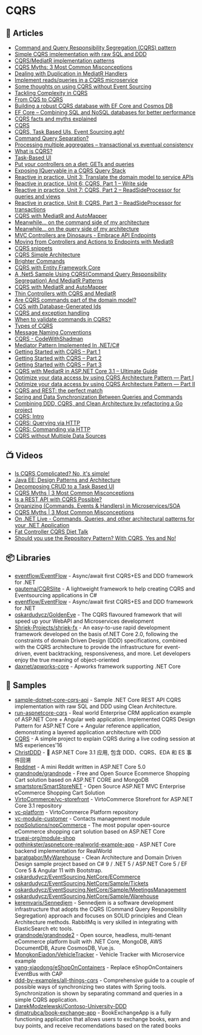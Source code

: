 
# CQRS

## 📕 Articles

- [Command and Query Responsibility Segregation (CQRS) pattern](https://docs.microsoft.com/en-us/azure/architecture/patterns/cqrs) 
- [Simple CQRS implementation with raw SQL and DDD](http://www.kamilgrzybek.com/design/simple-cqrs-implementation-with-raw-sql-and-ddd/) 
- [CQRS/MediatR implementation patterns](https://lostechies.com/jimmybogard/2016/10/27/cqrsmediatr-implementation-patterns/) 
- [CQRS Myths: 3 Most Common Misconceptions](https://codeopinion.com/cqrs-myths-3-most-common-misconceptions/) 
- [Dealing with Duplication in MediatR Handlers](https://lostechies.com/jimmybogard/2016/12/12/dealing-with-duplication-in-mediatr-handlers/)
- [Implement reads/queries in a CQRS microservice](https://docs.microsoft.com/en-us/dotnet/architecture/microservices/microservice-ddd-cqrs-patterns/cqrs-microservice-reads) 
- [Some thoughts on using CQRS without Event Sourcing](https://medium.com/@mbue/some-thoughts-on-using-cqrs-without-event-sourcing-938b878166a2)
- [Tackling Complexity in CQRS](https://vladikk.com/2017/03/20/tackling-complexity-in-cqrs/) 
- [From CQS to CQRS](https://herbertograca.com/2017/10/19/from-cqs-to-cqrs/)
- [Building a robust CQRS database with EF Core and Cosmos DB](https://www.thereformedprogrammer.net/building-a-robust-cqrs-database-with-ef-core-and-cosmos-db/)
- [EF Core – Combining SQL and NoSQL databases for better performance](https://www.thereformedprogrammer.net/ef-core-combining-sql-and-nosql-databases-for-better-performance/)
- [CQRS facts and myths explained](https://event-driven.io/en/cqrs_facts_and_myths_explained/) 
- [CQRS](https://web.archive.org/web/20160729165044/https://goodenoughsoftware.net/2012/03/02/cqrs/) 
- [CQRS, Task Based UIs, Event Sourcing agh!](http://codebetter.com/gregyoung/2010/02/16/cqrs-task-based-uis-event-sourcing-agh/) 
- [Command Query Separation?](http://codebetter.com/gregyoung/2009/08/13/command-query-separation/) 
- [Processing multiple aggregates – transactional vs eventual consistency](http://www.kamilgrzybek.com/design/processing-multiple-aggregates-transactional-vs-eventual-consistency/)
- [What is CQRS?](http://cqrs.nu/Faq/command-query-responsibility-segregation)
- [Task-Based UI](https://cqrs.wordpress.com/documents/task-based-ui/)
- [Put your controllers on a diet: GETs and queries](https://lostechies.com/jimmybogard/2013/10/29/put-your-controllers-on-a-diet-gets-and-queries/)
- [Exposing IQueryable in a CQRS Query Stack](https://buildplease.com/pages/lets-iqueryable/)
- [Reactive in practice, Unit 3: Translate the domain model to service APIs](https://developer.ibm.com/tutorials/reactive-in-practice-3/)
- [Reactive in practice, Unit 6: CQRS, Part 1 – Write side](https://developer.ibm.com/tutorials/reactive-in-practice-6/)
- [Reactive in practice, Unit 7: CQRS, Part 2 – ReadSideProcessor for queries and views](https://developer.ibm.com/tutorials/reactive-in-practice-7/)
- [Reactive in practice, Unit 8: CQRS, Part 3 – ReadSideProcessor for transactions](https://developer.ibm.com/tutorials/reactive-in-practice-8/)
- [CQRS with MediatR and AutoMapper](https://lostechies.com/jimmybogard/2015/05/05/cqrs-with-mediatr-and-automapper/)
- [Meanwhile... on the command side of my architecture](https://blogs.cuttingedge.it/steven/posts/2011/meanwhile-on-the-command-side-of-my-architecture/)
- [Meanwhile... on the query side of my architecture](https://blogs.cuttingedge.it/steven/posts/2011/meanwhile-on-the-query-side-of-my-architecture/)
- [MVC Controllers are Dinosaurs - Embrace API Endpoints](https://ardalis.com/mvc-controllers-are-dinosaurs-embrace-api-endpoints/) 
- [Moving from Controllers and Actions to Endpoints with MediatR](https://ardalis.com/moving-from-controllers-and-actions-to-endpoints-with-mediatr/) 
- [CQRS snippets](https://cezarypiatek.github.io/post/cqrs-snippets/)
- [CQRS Simple Architecture](https://kariera.future-processing.pl/blog/cqrs-simple-architecture/)
- [Brighter Commands](https://www.goparamore.io/command)
- [CQRS with Entity Framework Core](https://www.edgesidesolutions.com/cqrs-with-entity-framework-core/)
- [A .Net5 Sample Using CQRS(Command Query Responsibility Segregation) And MediatR Patterns](https://www.learmoreseekmore.com/2021/03/dotnet5-sample-cqrs-mediatr-pattern.html)
- [CQRS with MediatR and AutoMapper](https://lostechies.com/jimmybogard/2015/05/05/cqrs-with-mediatr-and-automapper/)
- [Thin Controllers with CQRS and MediatR](https://codeopinion.com/thin-controllers-cqrs-mediatr/)
- [Are CQRS commands part of the domain model?](https://enterprisecraftsmanship.com/posts/cqrs-commands-part-domain-model/)
- [CQS with Database-Generated Ids](https://enterprisecraftsmanship.com/posts/cqs-with-database-generated-ids/)
- [CQRS and exception handling](https://enterprisecraftsmanship.com/2019/04/15/cqrs-exception-handling/)
- [When to validate commands in CQRS?](https://enterprisecraftsmanship.com/2019/02/20/validate-commands-cqrs/)
- [Types of CQRS](https://enterprisecraftsmanship.com/posts/types-of-cqrs/)
- [Message Naming Conventions](https://jimmybogard.com/message-naming-conventions/)
- [CQRS - CodeWithShadman](https://codewithshadman.com/cqrs/)
- [Mediator Pattern Implemented In .NET/C#](https://dasith.me/2019/01/07/mediator-pattern-implemented-in-net/)
- [Getting Started with CQRS – Part 1](https://www.red-gate.com/simple-talk/dotnet/c-programming/getting-started-with-cqrs-part-1/)
- [Getting Started with CQRS – Part 2](https://www.red-gate.com/simple-talk/dotnet/c-programming/getting-started-with-cqrs-part-2/)
- [Getting Started with CQRS – Part 3](https://www.red-gate.com/simple-talk/dotnet/c-programming/getting-started-with-cqrs-part-3/)
- [CQRS with MediatR in ASP.NET Core 3.1 – Ultimate Guide](https://codewithmukesh.com/blog/cqrs-in-aspnet-core-3-1/)
- [Optimize your data access by using CQRS Architecture Pattern — Part I](https://itnext.io/cqrs-architecture-pattern-c7f5c613c59c)
- [Optimize your data access by using CQRS Architecture Pattern — Part II](https://itnext.io/optimize-your-data-access-by-using-cqrs-architecture-pattern-a-theoretical-and-practical-approach-part-1-b31fe259ea04)
- [CQRS and REST: the perfect match](https://lostechies.com/jimmybogard/2016/06/01/cqrs-and-rest-the-perfect-match/)
- [Spring and Data Synchronization Between Queries and Commands](https://thenewstack.io/how-cqrs-works-with-spring-tools/)
- [Combining DDD, CQRS, and Clean Architecture by refactoring a Go project](https://threedots.tech/post/ddd-cqrs-clean-architecture-combined/)
- [CQRS: Intro](https://valerii-udodov.com/posts/cqrs/cqrs-intro/)
- [CQRS: Querying via HTTP](https://valerii-udodov.com/posts/cqrs/cqrs-querying-via-http/)
- [CQRS: Commanding via HTTP](https://valerii-udodov.com/posts/cqrs/cqrs-commanding-via-http/)
- [CQRS without Multiple Data Sources](https://codeopinion.com/cqrs-without-multiple-data-sources/)

## 📺 Videos
- [Is CQRS Complicated? No, it's simple!](https://www.youtube.com/watch?v=LbVpPQaAgVY)
- [Java EE: Design Patterns and Architecture](https://www.linkedin.com/learning/java-ee-design-patterns-and-architecture/advantages-and-disadvantages-4)
- [Decomposing CRUD to a Task Based UI](https://www.youtube.com/watch?v=DjZepWrAKzM)
- [CQRS Myths | 3 Most Common Misconceptions](https://www.youtube.com/watch?v=O9qpcZt6jW0&t=77s)
- [Is a REST API with CQRS Possible?](https://www.youtube.com/watch?v=6XO6vSiioWE)
- [Organizing (Commands, Events & Handlers) in Microservices/SOA](https://www.youtube.com/watch?v=8j5ETvSSNpc)
- [CQRS Myths | 3 Most Common Misconceptions](https://www.youtube.com/watch?v=O9qpcZt6jW0)
- [On .NET Live - Commands, Queries, and other architectural patterns for your .NET Application](https://www.youtube.com/watch?v=ysxgpVfyeNA)
- [Fat Controller CQRS Diet Talk](https://www.youtube.com/watch?v=icyvKTuZkzE)
- [Should you use the Repository Pattern? With CQRS, Yes and No!](https://www.youtube.com/watch?v=01lygxvbao4)

## 📦 Libraries
- [eventflow/EventFlow](https://github.com/eventflow/EventFlow) - Async/await first CQRS+ES and DDD framework for .NET
- [gautema/CQRSlite](https://github.com/gautema/CQRSlite) - A lightweight framework to help creating CQRS and Eventsourcing applications in C#
- [eventflow/EventFlow](https://github.com/eventflow/EventFlow) - Async/await first CQRS+ES and DDD framework for .NET
- [oskardudycz/GoldenEye](https://github.com/oskardudycz/GoldenEye) - The CQRS flavoured framework that will speed up your WebAPI and Microservices development
- [Shriek-Projects/shriek-fx](https://github.com/Shriek-Projects/shriek-fx) - An easy-to-use rapid development framework developed on the basis of.NET Core 2.0, following the constraints of domain Driven Design (DDD) specifications, combined with the CQRS architecture to provide the infrastructure for event-driven, event backtracking, responsiveness, and more. Let developers enjoy the true meaning of object-oriented
- [daxnet/apworks-core](https://github.com/daxnet/apworks-core) - Apworks framework supporting .NET Core
## 🚀 Samples

- [sample-dotnet-core-cqrs-api](https://github.com/kgrzybek/sample-dotnet-core-cqrs-api) - Sample .NET Core REST API CQRS implementation with raw SQL and DDD using Clean Architecture.
- [run-aspnetcore-cqrs](https://github.com/aspnetrun/run-aspnetcore-cqrs) - Real world Enterprise CRM application example of ASP.NET Core + Angular web application. Implemented CQRS Design Pattern for ASP.NET Core + Angular reference application, demonstrating a layered application architecture with DDD
- [CQRS](https://github.com/tpierrain/CQRS) - A simple project to explain CQRS during a live coding session at MS experiences'16
- [ChristDDD](https://github.com/anjoy8/ChristDDD) - 🙌 ASP.NET Core 3.1 应用, 包含 DDD、CQRS、EDA 和 ES 事件回溯
- [Reddnet](https://github.com/moritz-mm/Reddnet) - A mini Reddit written in ASP.NET Core 5.0
- [grandnode/grandnode](https://github.com/grandnode/grandnode) - Free and Open Source Ecommerce Shopping Cart solution based on ASP.NET CORE and MongoDB
- [smartstore/SmartStoreNET](https://github.com/smartstore/SmartStoreNET) - Open Source ASP.NET MVC Enterprise eCommerce Shopping Cart Solution
- [VirtoCommerce/vc-storefront](https://github.com/VirtoCommerce/vc-storefront) - VirtoCommerce Storefront for ASP.NET Core 3.1 repository
- [vc-platform](https://github.com/VirtoCommerce/vc-platform) - VirtoCommerce Platform repository
- [vc-module-customer](https://github.com/VirtoCommerce/vc-module-customer) - Contacts management module
- [nopSolutions/nopCommerce](https://github.com/nopSolutions/nopCommerce) - The most popular open-source eCommerce shopping cart solution based on ASP.NET Core
- [trueai-org/module-shop](https://github.com/trueai-org/module-shop)
- [gothinkster/aspnetcore-realworld-example-app](https://github.com/gothinkster/aspnetcore-realworld-example-app) - ASP.NET Core backend implementation for RealWorld
- [baratgabor/MyWarehouse](https://github.com/baratgabor/MyWarehouse) - Clean Architecture and Domain Driven Design sample project based on C# 9 / .NET 5 / ASP.NET Core 5 / EF Core 5 & Angular 11 with Bootstrap.
- [oskardudycz/EventSourcing.NetCore/ECommerce](https://github.com/oskardudycz/EventSourcing.NetCore/tree/main/Sample/ECommerce)
- [oskardudycz/EventSourcing.NetCore/Sample/Tickets](https://github.com/oskardudycz/EventSourcing.NetCore/tree/main/Sample/Tickets)
- [oskardudycz/EventSourcing.NetCore/Sample/MeetingsManagement](https://github.com/oskardudycz/EventSourcing.NetCore/tree/main/Sample/MeetingsManagement)
- [oskardudycz/EventSourcing.NetCore/Sample/Warehouse](https://github.com/oskardudycz/EventSourcing.NetCore/tree/main/Sample/Warehouse)
- [keremvaris/Sennedjem](https://github.com/keremvaris/Sennedjem) - Sennedjem is a software development infrastructure that adopts the CQRS (Command Query Responsibility Segregation) approach and focuses on SOLID principles and Clean Architecture methods. RabbitMq is very skilled in integrating with ElasticSearch etc tools. 
- [grandnode/grandnode2](https://github.com/grandnode/grandnode2) - Open source, headless, multi-tenant eCommerce platform built with .NET Core, MongoDB, AWS DocumentDB, Azure CosmosDB, Vue.js.
- [MongkonEiadon/VehicleTracker](https://github.com/MongkonEiadon/VehicleTracker) - Vehicle Tracker with Microservice example
- [yang-xiaodong/eShopOnContainers](https://github.com/yang-xiaodong/eShopOnContainers) - Replace eShopOnContainers EventBus with CAP
- [ddd-by-examples/all-things-cqrs](https://github.com/ddd-by-examples/all-things-cqrs) - Comprehensive guide to a couple of possible ways of synchronizing two states with Spring tools. Synchronization is shown by separating command and queries in a simple CQRS application.
- [DarekModzelewski/Contoso-University-DDD](https://github.com/DarekModzelewski/Contoso-University-DDD)
- [dimatrubca/book-exchange-app](https://github.com/dimatrubca/book-exchange-app) - BookExchangeApp is a fully functioning application that allows users to exchange books, earn and buy points, and receive recomendations based on the rated books